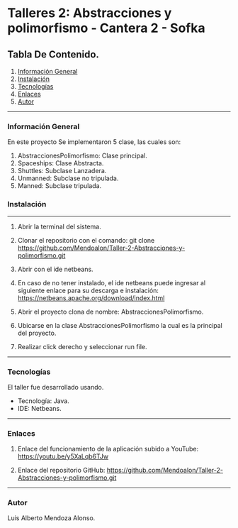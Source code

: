 # Talleres 2: Abstracciones y polimorfismo - Cantera 2 - Sofka


## Tabla De Contenido.
1. [Información General](#información-general)
2. [Instalación](#instalación)
3. [Tecnologías](#tecnologías)
4. [Enlaces](#enlaces)
5. [Autor](#autor)

-----------------------------------------------------------------------------------------------------------------------------------------------------------------------

### Información General

En este proyecto Se implementaron 5 clase, las cuales son:
1) AbstraccionesPolimorfismo: Clase principal.
2) Spaceships: Clase Abstracta.
3) Shuttles: Subclase Lanzadera.
4) Unmanned: Subclase no tripulada.
5) Manned: Subclase tripulada.


### Instalación
------------------------------------------------------------------------------------------------------------------------
1. Abrir la terminal del sistema.

2. Clonar el repositorio con el comando: git clone https://github.com/Mendoalon/Taller-2-Abstracciones-y-polimorfismo.git

3. Abrir con el ide netbeans.

4. En caso de no tener instalado, el ide netbeans puede ingresar al siguiente enlace para su descarga e instalación: https://netbeans.apache.org/download/index.html

5. Abrir el proyecto clona de nombre: AbstraccionesPolimorfismo.

5. Ubicarse en la clase AbstraccionesPolimorfismo la cual es la principal del proyecto.

6. Realizar click derecho y seleccionar run file.

------------------------------------------------------------------------------------------------------------------------
### Tecnologías

El taller fue desarrollado usando.
   - Tecnología: Java.
   - IDE: Netbeans.

------------------------------------------------------------------------------------------------------------------------

### Enlaces  

1. Enlace del funcionamiento de la aplicación subido a YouTube: https://youtu.be/y5XaLqb6TJw

2. Enlace del repositorio GitHub:  https://github.com/Mendoalon/Taller-2-Abstracciones-y-polimorfismo.git


------------------------------------------------------------------------------------------------------------------------

### Autor  
 Luis Alberto Mendoza Alonso.
